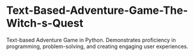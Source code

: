 # Text-Based-Adventure-Game-The-Witch-s-Quest
Text-based Adventure Game in Python. Demonstrates proficiency in programming, problem-solving, and creating engaging user experiences.
